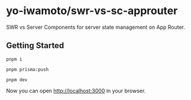 # yo-iwamoto/swr-vs-sc-approuter

SWR vs Server Components for server state management on App Router.

## Getting Started

```shell
pnpm i

pnpm prisma:push

pnpm dev
```

Now you can open [http://localhost:3000](http://localhost:3000) in your browser.
